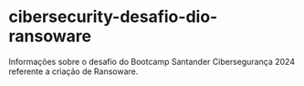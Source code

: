 # cibersecurity-desafio-dio-ransoware
Informações sobre o desafio do Bootcamp Santander Cibersegurança 2024 referente a criação de Ransoware. 
